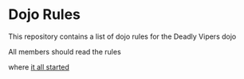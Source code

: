 Dojo Rules
==========

This repository contains a list of dojo rules for the Deadly Vipers dojo

All members should read the rules

where [it all started](https://github.com/deadlyviper)


